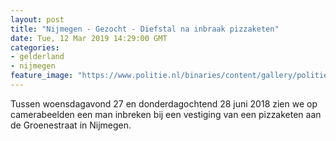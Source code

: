 ```yaml
---
layout: post
title: "Nijmegen - Gezocht - Diefstal na inbraak pizzaketen"
date: Tue, 12 Mar 2019 14:29:00 GMT
categories: 
- gelderland 
- nijmegen 
feature_image: "https://www.politie.nl/binaries/content/gallery/politie/gezocht/verdachten/2019/maart/02-on/2018285313-1.jpg"
---
```


Tussen woensdagavond 27 en donderdagochtend 28 juni 2018 zien we op camerabeelden een man inbreken bij een vestiging van een pizzaketen aan de Groenestraat in Nijmegen.

